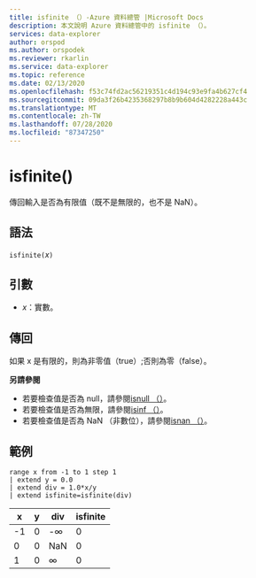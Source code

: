 ```yaml
---
title: isfinite （）-Azure 資料總管 |Microsoft Docs
description: 本文說明 Azure 資料總管中的 isfinite （）。
services: data-explorer
author: orspod
ms.author: orspodek
ms.reviewer: rkarlin
ms.service: data-explorer
ms.topic: reference
ms.date: 02/13/2020
ms.openlocfilehash: f53c74fd2ac56219351c4d194c93e9fa4b627cf4
ms.sourcegitcommit: 09da3f26b4235368297b8b9b604d4282228a443c
ms.translationtype: MT
ms.contentlocale: zh-TW
ms.lasthandoff: 07/28/2020
ms.locfileid: "87347250"
---
```

# <a name="isfinite"></a>isfinite()

傳回輸入是否為有限值（既不是無限的，也不是 NaN）。

## <a name="syntax"></a>語法

`isfinite(`*x*`)`

## <a name="arguments"></a>引數

* *x*：實數。

## <a name="returns"></a>傳回

如果 x 是有限的，則為非零值（true）;否則為零（false）。

**另請參閱**

* 若要檢查值是否為 null，請參閱[isnull （）](isnullfunction.md)。
* 若要檢查值是否為無限，請參閱[isinf （）](isinffunction.md)。
* 若要檢查值是否為 NaN （非數位），請參閱[isnan （）](isnanfunction.md)。

## <a name="example"></a>範例

```kusto
range x from -1 to 1 step 1
| extend y = 0.0
| extend div = 1.0*x/y
| extend isfinite=isfinite(div)
```

|x|y|div|isfinite|
|---|---|---|---|
|-1|0|-∞|0|
|0|0|NaN|0|
|1|0|∞|0|
